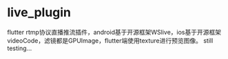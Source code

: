 # live_plugin

flutter rtmp协议直播推流插件，android基于开源框架WSlive，ios基于开源框架videoCode，滤镜都是GPUImage，flutter端使用texture进行预览图像。
still testing...
